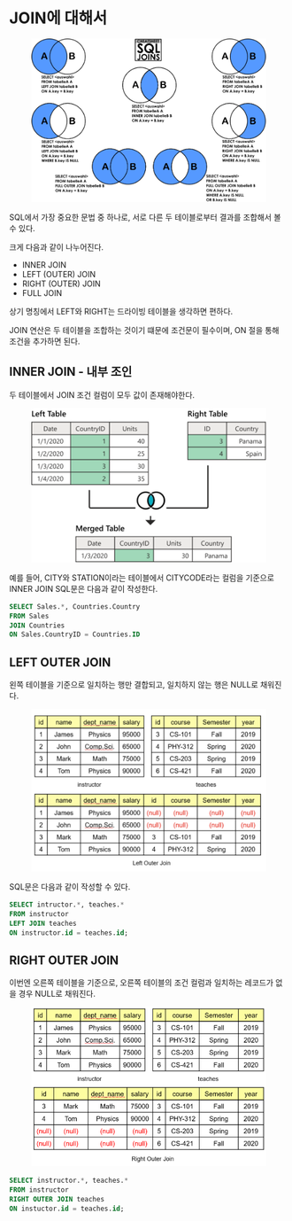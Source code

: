 # JOIN에 대해서

<figure><img src="../../.gitbook/assets/image (2).png" alt=""><figcaption></figcaption></figure>

SQL에서 가장 중요한 문법 중 하나로, 서로 다른 두 테이블로부터 결과를 조합해서 볼 수 있다.

크게 다음과 같이 나누어진다.

* INNER JOIN
* LEFT (OUTER) JOIN
* RIGHT (OUTER) JOIN
* FULL JOIN

상기 명칭에서 LEFT와 RIGHT는 드라이빙 테이블을 생각하면 편하다.

JOIN 연산은 두 테이블을 조합하는 것이기 떄문에 조건문이 필수이며, ON 절을 통해 조건을 추가하면 된다.

## INNER JOIN - 내부 조인

두 테이블에서 JOIN 조건 컬럼이 모두 값이 존재해야한다.

<figure><img src="../../.gitbook/assets/image (1) (1).png" alt=""><figcaption></figcaption></figure>

예를 들어, CITY와 STATION이라는 테이블에서 CITYCODE라는 컬럼을 기준으로 INNER JOIN SQL문은 다음과 같이 작성한다.

```sql
SELECT Sales.*, Countries.Country
FROM Sales
JOIN Countries
ON Sales.CountryID = Countries.ID
```

## LEFT OUTER JOIN

왼쪽 테이블을 기준으로 일치하는 행만 결합되고, 일치하지 않는 행은 NULL로 채워진다.

<figure><img src="../../.gitbook/assets/image.png" alt=""><figcaption></figcaption></figure>

SQL문은 다음과 같이 작성할 수 있다.

```sql
SELECT intructor.*, teaches.*
FROM instructor
LEFT JOIN teaches
ON instructor.id = teaches.id;
```

## RIGHT OUTER JOIN

이번엔 오른쪽 테이블을 기준으로, 오른쪽 테이블의 조건 컬럼과 일치하는 레코드가 없을 경우 NULL로 채워진다.

<figure><img src="../../.gitbook/assets/image (1).png" alt=""><figcaption></figcaption></figure>

```sql
SELECT instructor.*, teaches.*
FROM instructor
RIGHT OUTER JOIN teaches
ON instuctor.id = teaches.id;
```

